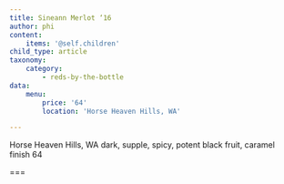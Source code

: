 ```yaml
---
title: Sineann Merlot ‘16
author: phi
content:
    items: '@self.children'
child_type: article
taxonomy:
    category:
        - reds-by-the-bottle
data:
    menu:
        price: '64'
        location: 'Horse Heaven Hills, WA'

---
```


<span class="loc">Horse Heaven Hills, WA</span>
dark, supple, spicy,
potent black fruit,
caramel finish
<span class="price">64</span>

===
